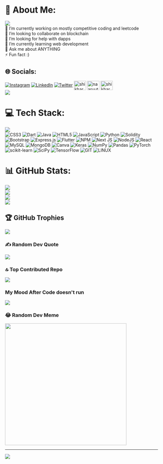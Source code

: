 # 💫 About Me:
![](https://user-images.githubusercontent.com/74038190/225813708-98b745f2-7d22-48cf-9150-083f1b00d6c9.gif)<br>
🔭 I’m currently working on mostly competitive coding and leetcode<br>👯 I’m looking to collaborate on blockchain<br>🤝 I’m looking for help with dapps<br>🌱 I’m currently learning web development<br>💬 Ask me about ANYTHING<br>⚡ Fun fact :)


## 🌐 Socials:
[![Instagram](https://img.shields.io/badge/Instagram-%23E4405F.svg?logo=Instagram&logoColor=white)](https://instagram.com/____.shikhar.____) [![LinkedIn](https://img.shields.io/badge/LinkedIn-%230077B5.svg?logo=linkedin&logoColor=white)](https://linkedin.com/in/https://linkedin.com/in/https://www.linkedin.com/in/shikhar-sharma-68512b218/) [![Twitter](https://img.shields.io/badge/Twitter-%231DA1F2.svg?logo=Twitter&logoColor=white)](https://twitter.com/__Shikhar__18)
<a href="https://www.codechef.com/users/shikhar_18" target="blank"><img align="center" src="https://cdn.jsdelivr.net/npm/simple-icons@3.1.0/icons/codechef.svg" alt="shikhar_18" height="30" width="40" /></a>
<a href="https://codeforces.com/profile/naaruutoo" target="blank"><img align="center" src="https://raw.githubusercontent.com/rahuldkjain/github-profile-readme-generator/master/src/images/icons/Social/codeforces.svg" alt="naaruutoo" height="30" width="40" /></a>
<a href="https://www.leetcode.com/shikhar_18" target="blank"><img align="center" src="https://raw.githubusercontent.com/rahuldkjain/github-profile-readme-generator/master/src/images/icons/Social/leet-code.svg" alt="shikhar_18" height="30" width="40" /></a><br>
![](https://user-images.githubusercontent.com/74038190/212284158-e840e285-664b-44d7-b79b-e264b5e54825.gif)


# 💻 Tech Stack:

![](https://user-images.githubusercontent.com/74038190/212751818-13da6fd2-27ca-45c4-9c64-3940ccfa6fd3.gif)<br>
![CSS3](https://img.shields.io/badge/css3-%231572B6.svg?style=plastic&logo=css3&logoColor=white) ![Dart](https://img.shields.io/badge/dart-%230175C2.svg?style=plastic&logo=dart&logoColor=white) ![Java](https://img.shields.io/badge/java-%23ED8B00.svg?style=plastic&logo=java&logoColor=white) ![HTML5](https://img.shields.io/badge/html5-%23E34F26.svg?style=plastic&logo=html5&logoColor=white) ![JavaScript](https://img.shields.io/badge/javascript-%23323330.svg?style=plastic&logo=javascript&logoColor=%23F7DF1E) ![Python](https://img.shields.io/badge/python-3670A0?style=plastic&logo=python&logoColor=ffdd54) ![Solidity](https://img.shields.io/badge/Solidity-%23363636.svg?style=plastic&logo=solidity&logoColor=white) ![Bootstrap](https://img.shields.io/badge/bootstrap-%23563D7C.svg?style=plastic&logo=bootstrap&logoColor=white) ![Express.js](https://img.shields.io/badge/express.js-%23404d59.svg?style=plastic&logo=express&logoColor=%2361DAFB) ![Flutter](https://img.shields.io/badge/Flutter-%2302569B.svg?style=plastic&logo=Flutter&logoColor=white) ![NPM](https://img.shields.io/badge/NPM-%23000000.svg?style=plastic&logo=npm&logoColor=white) ![Next JS](https://img.shields.io/badge/Next-black?style=plastic&logo=next.js&logoColor=white) ![NodeJS](https://img.shields.io/badge/node.js-6DA55F?style=plastic&logo=node.js&logoColor=white) ![React](https://img.shields.io/badge/react-%2320232a.svg?style=plastic&logo=react&logoColor=%2361DAFB) ![MySQL](https://img.shields.io/badge/mysql-%2300f.svg?style=plastic&logo=mysql&logoColor=white) ![MongoDB](https://img.shields.io/badge/MongoDB-%234ea94b.svg?style=plastic&logo=mongodb&logoColor=white) ![Canva](https://img.shields.io/badge/Canva-%2300C4CC.svg?style=plastic&logo=Canva&logoColor=white) ![Keras](https://img.shields.io/badge/Keras-%23D00000.svg?style=plastic&logo=Keras&logoColor=white) ![NumPy](https://img.shields.io/badge/numpy-%23013243.svg?style=plastic&logo=numpy&logoColor=white) ![Pandas](https://img.shields.io/badge/pandas-%23150458.svg?style=plastic&logo=pandas&logoColor=white) ![PyTorch](https://img.shields.io/badge/PyTorch-%23EE4C2C.svg?style=plastic&logo=PyTorch&logoColor=white) ![scikit-learn](https://img.shields.io/badge/scikit--learn-%23F7931E.svg?style=plastic&logo=scikit-learn&logoColor=white) ![SciPy](https://img.shields.io/badge/SciPy-%230C55A5.svg?style=plastic&logo=scipy&logoColor=%white) ![TensorFlow](https://img.shields.io/badge/TensorFlow-%23FF6F00.svg?style=plastic&logo=TensorFlow&logoColor=white) ![GIT](https://img.shields.io/badge/Git-fc6d26?style=plastic&logo=git&logoColor=white) ![LINUX](https://img.shields.io/badge/Linux-FCC624?style=plastic&logo=linux&logoColor=black)
# 📊 GitHub Stats:
![](https://user-images.githubusercontent.com/74038190/212284136-03988914-d899-44b4-b1d9-4eeccf656e44.gif)<br>
![](https://github-readme-stats.vercel.app/api?username=naruto-o&theme=nightowl&hide_border=false&include_all_commits=true&count_private=true)<br/>
![](https://github-readme-streak-stats.herokuapp.com/?user=naruto-o&theme=nightowl&hide_border=false)<br/>
![](https://github-readme-stats.vercel.app/api/top-langs/?username=naruto-o&theme=nightowl&hide_border=false&include_all_commits=true&count_private=true&layout=compact)

## 🏆 GitHub Trophies
![](https://github-profile-trophy.vercel.app/?username=naruto-o&theme=radical&no-frame=false&no-bg=false&margin-w=4)

### ✍️ Random Dev Quote
![](https://quotes-github-readme.vercel.app/api?type=horizontal&theme=radical)

### 🔝 Top Contributed Repo
![](https://github-contributor-stats.vercel.app/api?username=naruto-o&limit=5&theme=algolia&combine_all_yearly_contributions=true)
<br>
### My Mood After Code doesn't run
![](https://user-images.githubusercontent.com/74038190/240885348-491e3e44-11a0-487a-b07b-717f677bbe4a.gif)
<br>
### 😂 Random Dev Meme
<img src='https://randommeme-five.vercel.app/' style="height: 400px;"/>

---
[![](https://visitcount.itsvg.in/api?id=naruto-o&icon=8&color=11)](https://visitcount.itsvg.in)

<!-- Proudly created with GPRM ( https://gprm.itsvg.in ) -->
